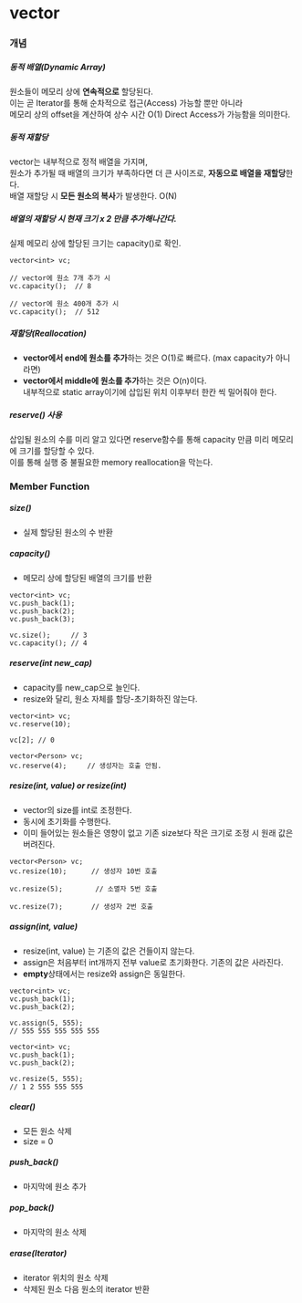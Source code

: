 

# vector  


### 개념  

  ##### 동적 배열(Dynamic Array)  
  원소들이 메모리 상에 **연속적으로** 할당된다.  
  이는 곧 Iterator를 통해 순차적으로 접근(Access) 가능할 뿐만 아니라  
  메모리 상의 offset을 계산하여 상수 시간 O(1) Direct Access가 가능함을 의미한다.  
    
  ##### 동적 재할당  
  vector는 내부적으로 정적 배열을 가지며,  
  원소가 추가될 때 배열의 크기가 부족하다면 더 큰 사이즈로, **자동으로 배열을 재할당**한다.  
  배열 재할당 시 **모든 원소의 복사**가 발생한다. O(N)    
  
  ##### 배열의 재할당 시 현재 크기 x 2 만큼 추가해나간다.  
  실제 메모리 상에 할당된 크기는 capacity()로 확인.  
  ```
  vector<int> vc;
  
  // vector에 원소 7개 추가 시
  vc.capacity();  // 8
  
  // vector에 원소 400개 추가 시
  vc.capacity();  // 512
  
  ```
  
  ##### 재할당(Reallocation)  
  
  * **vector에서 end에 원소를 추가**하는 것은 O(1)로 빠르다.  (max capacity가 아니라면)  
  * **vector에서 middle에 원소를 추가**하는 것은 O(n)이다.  
   내부적으로 static array이기에 삽입된 위치 이후부터 한칸 씩 밀어줘야 한다.  
  
  ##### reserve() 사용  
  삽입될 원소의 수를 미리 알고 있다면 reserve함수를 통해 capacity 만큼 미리 메모리에 크기를 할당할 수 있다.  
  이를 통해 실행 중 불필요한 memory reallocation을 막는다.  
  
  
### Member Function  

##### size()  
  * 실제 할당된 원소의 수 반환  
##### capacity()  
  * 메모리 상에 할당된 배열의 크기를 반환  
```
vector<int> vc;
vc.push_back(1);
vc.push_back(2);
vc.push_back(3);

vc.size();     // 3
vc.capacity(); // 4
```

##### reserve(int new_cap)  
  * capacity를 new_cap으로 늘인다. 
  * resize와 달리, 원소 자체를 할당-초기화하진 않는다.
```
vector<int> vc;
vc.reserve(10);

vc[2]; // 0

vector<Person> vc;
vc.reserve(4);     // 생성자는 호출 안됨.
```

##### resize(int, value) or resize(int)    
  * vector의 size를 int로 조정한다.  
  * 동시에 초기화를 수행한다.  
  * 이미 들어있는 원소들은 영향이 없고 기존 size보다 작은 크기로 조정 시 원래 값은 버려진다.  
```
vector<Person> vc;
vc.resize(10);      // 생성자 10번 호출

vc.resize(5);        // 소멸자 5번 호출 

vc.resize(7);       // 생성자 2번 호출
```
  
##### assign(int, value)  
  * resize(int, value) 는 기존의 값은 건들이지 않는다.  
  * assign은 처음부터 int개까지 전부 value로 초기화한다.  기존의 값은 사라진다.  
  * **empty**상태에서는 resize와 assign은 동일한다.  
  
  
```
vector<int> vc;
vc.push_back(1);
vc.push_back(2);

vc.assign(5, 555);
// 555 555 555 555 555
```
```
vector<int> vc;
vc.push_back(1);
vc.push_back(2);

vc.resize(5, 555);
// 1 2 555 555 555
```
##### clear()  
  * 모든 원소 삭제  
  * size = 0 
##### push_back()  
  * 마지막에 원소 추가  
##### pop_back()  
  * 마지막의 원소 삭제  
##### erase(Iterator)  
  * iterator 위치의 원소 삭제  
  * 삭제된 원소 다음 원소의 iterator 반환  
#####

  
  
  
  
  
  
  
  
